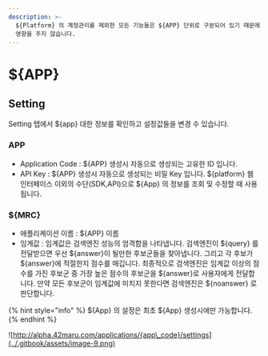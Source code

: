 ```yaml
---
description: >-
  ${Platform} 의 계정관리를 제외한 모든 기능들은 ${APP} 단위로 구분되어 있기 때문에 ${APP} 은 서로 정보를 공유하거나
  영향을 주지 않습니다.
---
```


# ${APP}

## Setting

Setting 탭에서 ${app} 대한 정보를 확인하고 설정값들을 변경 수 있습니다.

### APP

* Application Code : ${APP} 생성시 자동으로 생성되는 고유한 ID 입니다.
* API Key : ${APP} 생성시 자동으로 생성되는 비밀 Key 입니다. ${platform} 웹 인터페이스 이외의 수단\(SDK,API\)으로 ${App} 의 정보를 조회 및 수정할 때 사용됩니다. 

### ${MRC}

* 애플리케이션 이름 : ${APP} 이름
* 임계값 : 임계값은 검색엔진 성능의 엄격함을 나타냅니다. 검색엔진이 ${query} 를 전달받으면 우선 ${answer}이 될만한 후보군들을 찾아냅니다. 그리고 각 후보가 ${answer}에 적절한지 점수를 매깁니다. 최종적으로 검색엔진은 임계값 이상의 점수를 가진 후보군 중 가장 높은 점수의 후보군을  ${answer}로 사용자에게 전달합니다. 만약 모든 후보군이 임계값에 미치지 못한다면 검색엔진은 ${noanswer} 로 판단합니다.

{% hint style="info" %}
${App} 의 설정은 최초 ${App} 생성시에만 가능합니다.
{% endhint %}

![http://alpha.42maru.com/applications/{app\_code}/settings](../.gitbook/assets/image-9.png)

